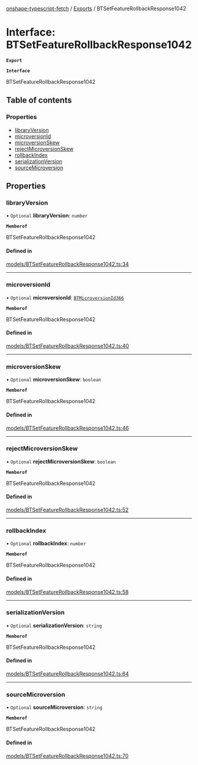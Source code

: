 [onshape-typescript-fetch](../README.md) / [Exports](../modules.md) / BTSetFeatureRollbackResponse1042

# Interface: BTSetFeatureRollbackResponse1042

**`Export`**

**`Interface`**

BTSetFeatureRollbackResponse1042

## Table of contents

### Properties

- [libraryVersion](BTSetFeatureRollbackResponse1042.md#libraryversion)
- [microversionId](BTSetFeatureRollbackResponse1042.md#microversionid)
- [microversionSkew](BTSetFeatureRollbackResponse1042.md#microversionskew)
- [rejectMicroversionSkew](BTSetFeatureRollbackResponse1042.md#rejectmicroversionskew)
- [rollbackIndex](BTSetFeatureRollbackResponse1042.md#rollbackindex)
- [serializationVersion](BTSetFeatureRollbackResponse1042.md#serializationversion)
- [sourceMicroversion](BTSetFeatureRollbackResponse1042.md#sourcemicroversion)

## Properties

### libraryVersion

• `Optional` **libraryVersion**: `number`

**`Memberof`**

BTSetFeatureRollbackResponse1042

#### Defined in

[models/BTSetFeatureRollbackResponse1042.ts:34](https://github.com/toebes/onshape-typescript-fetch/blob/3e11ae1/models/BTSetFeatureRollbackResponse1042.ts#L34)

___

### microversionId

• `Optional` **microversionId**: [`BTMicroversionId366`](BTMicroversionId366.md)

**`Memberof`**

BTSetFeatureRollbackResponse1042

#### Defined in

[models/BTSetFeatureRollbackResponse1042.ts:40](https://github.com/toebes/onshape-typescript-fetch/blob/3e11ae1/models/BTSetFeatureRollbackResponse1042.ts#L40)

___

### microversionSkew

• `Optional` **microversionSkew**: `boolean`

**`Memberof`**

BTSetFeatureRollbackResponse1042

#### Defined in

[models/BTSetFeatureRollbackResponse1042.ts:46](https://github.com/toebes/onshape-typescript-fetch/blob/3e11ae1/models/BTSetFeatureRollbackResponse1042.ts#L46)

___

### rejectMicroversionSkew

• `Optional` **rejectMicroversionSkew**: `boolean`

**`Memberof`**

BTSetFeatureRollbackResponse1042

#### Defined in

[models/BTSetFeatureRollbackResponse1042.ts:52](https://github.com/toebes/onshape-typescript-fetch/blob/3e11ae1/models/BTSetFeatureRollbackResponse1042.ts#L52)

___

### rollbackIndex

• `Optional` **rollbackIndex**: `number`

**`Memberof`**

BTSetFeatureRollbackResponse1042

#### Defined in

[models/BTSetFeatureRollbackResponse1042.ts:58](https://github.com/toebes/onshape-typescript-fetch/blob/3e11ae1/models/BTSetFeatureRollbackResponse1042.ts#L58)

___

### serializationVersion

• `Optional` **serializationVersion**: `string`

**`Memberof`**

BTSetFeatureRollbackResponse1042

#### Defined in

[models/BTSetFeatureRollbackResponse1042.ts:64](https://github.com/toebes/onshape-typescript-fetch/blob/3e11ae1/models/BTSetFeatureRollbackResponse1042.ts#L64)

___

### sourceMicroversion

• `Optional` **sourceMicroversion**: `string`

**`Memberof`**

BTSetFeatureRollbackResponse1042

#### Defined in

[models/BTSetFeatureRollbackResponse1042.ts:70](https://github.com/toebes/onshape-typescript-fetch/blob/3e11ae1/models/BTSetFeatureRollbackResponse1042.ts#L70)
